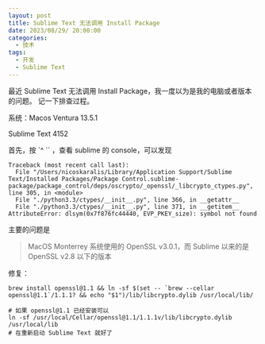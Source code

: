 ```yaml
---
layout: post
title: Sublime Text 无法调用 Install Package
date: 2023/08/29/ 20:00:00
categories:
  - 技术
tags:
  - 开发
  - Sublime Text  
---
```


最近 Sublime Text 无法调用 Install Package，我一度以为是我的电脑或者版本的问题。
记一下排查过程。

系统：Macos Ventura 13.5.1

Sublime Text 4152

首先，按 `^ \`` ，查看 sublime 的 console，可以发现

```
Traceback (most recent call last):
  File "/Users/nicoskaralis/Library/Application Support/Sublime Text/Installed Packages/Package Control.sublime-package/package_control/deps/oscrypto/_openssl/_libcrypto_ctypes.py", line 305, in <module>
  File "./python3.3/ctypes/__init__.py", line 366, in __getattr__
  File "./python3.3/ctypes/__init__.py", line 371, in __getitem__
AttributeError: dlsym(0x7f876fc44440, EVP_PKEY_size): symbol not found
```

主要的问题是

> MacOS Monterrey 系统使用的 OpenSSL v3.0.1，而 Sublime 以来的是 OpenSSL v2.8 以下的版本

修复：

```
brew install openssl@1.1 && ln -sf $(set -- `brew --cellar openssl@1.1`/1.1.1? && echo "$1")/lib/libcrypto.dylib /usr/local/lib/

# 如果 openssl@1.1 已经安装可以
ln -sf /usr/local/Cellar/openssl@1.1/1.1.1v/lib/libcrypto.dylib /usr/local/lib
# 在重新启动 Sublime Text 就好了
```
